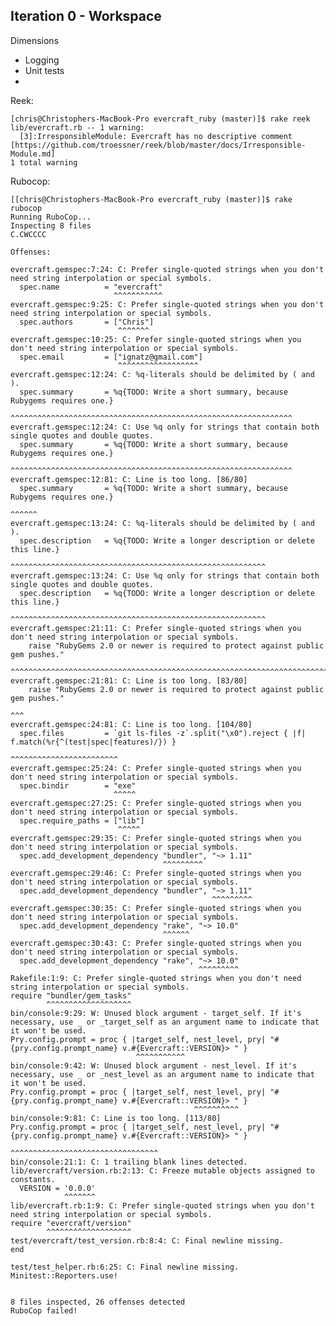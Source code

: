 ## Iteration 0 - Workspace

Dimensions

* Logging
* Unit tests
* 

Reek:

    [chris@Christophers-MacBook-Pro evercraft_ruby (master)]$ rake reek
    lib/evercraft.rb -- 1 warning:
      [3]:IrresponsibleModule: Evercraft has no descriptive comment [https://github.com/troessner/reek/blob/master/docs/Irresponsible-Module.md]
    1 total warning

Rubocop:

    [[chris@Christophers-MacBook-Pro evercraft_ruby (master)]$ rake rubocop
    Running RuboCop...
    Inspecting 8 files
    C.CWCCCC
    
    Offenses:
    
    evercraft.gemspec:7:24: C: Prefer single-quoted strings when you don't need string interpolation or special symbols.
      spec.name          = "evercraft"
                           ^^^^^^^^^^^
    evercraft.gemspec:9:25: C: Prefer single-quoted strings when you don't need string interpolation or special symbols.
      spec.authors       = ["Chris"]
                            ^^^^^^^
    evercraft.gemspec:10:25: C: Prefer single-quoted strings when you don't need string interpolation or special symbols.
      spec.email         = ["ignatz@gmail.com"]
                            ^^^^^^^^^^^^^^^^^^
    evercraft.gemspec:12:24: C: %q-literals should be delimited by ( and ).
      spec.summary       = %q{TODO: Write a short summary, because Rubygems requires one.}
                           ^^^^^^^^^^^^^^^^^^^^^^^^^^^^^^^^^^^^^^^^^^^^^^^^^^^^^^^^^^^^^^^
    evercraft.gemspec:12:24: C: Use %q only for strings that contain both single quotes and double quotes.
      spec.summary       = %q{TODO: Write a short summary, because Rubygems requires one.}
                           ^^^^^^^^^^^^^^^^^^^^^^^^^^^^^^^^^^^^^^^^^^^^^^^^^^^^^^^^^^^^^^^
    evercraft.gemspec:12:81: C: Line is too long. [86/80]
      spec.summary       = %q{TODO: Write a short summary, because Rubygems requires one.}
                                                                                    ^^^^^^
    evercraft.gemspec:13:24: C: %q-literals should be delimited by ( and ).
      spec.description   = %q{TODO: Write a longer description or delete this line.}
                           ^^^^^^^^^^^^^^^^^^^^^^^^^^^^^^^^^^^^^^^^^^^^^^^^^^^^^^^^^
    evercraft.gemspec:13:24: C: Use %q only for strings that contain both single quotes and double quotes.
      spec.description   = %q{TODO: Write a longer description or delete this line.}
                           ^^^^^^^^^^^^^^^^^^^^^^^^^^^^^^^^^^^^^^^^^^^^^^^^^^^^^^^^^
    evercraft.gemspec:21:11: C: Prefer single-quoted strings when you don't need string interpolation or special symbols.
        raise "RubyGems 2.0 or newer is required to protect against public gem pushes."
              ^^^^^^^^^^^^^^^^^^^^^^^^^^^^^^^^^^^^^^^^^^^^^^^^^^^^^^^^^^^^^^^^^^^^^^^^^
    evercraft.gemspec:21:81: C: Line is too long. [83/80]
        raise "RubyGems 2.0 or newer is required to protect against public gem pushes."
                                                                                    ^^^
    evercraft.gemspec:24:81: C: Line is too long. [104/80]
      spec.files         = `git ls-files -z`.split("\x0").reject { |f| f.match(%r{^(test|spec|features)/}) }
                                                                                    ^^^^^^^^^^^^^^^^^^^^^^^^
    evercraft.gemspec:25:24: C: Prefer single-quoted strings when you don't need string interpolation or special symbols.
      spec.bindir        = "exe"
                           ^^^^^
    evercraft.gemspec:27:25: C: Prefer single-quoted strings when you don't need string interpolation or special symbols.
      spec.require_paths = ["lib"]
                            ^^^^^
    evercraft.gemspec:29:35: C: Prefer single-quoted strings when you don't need string interpolation or special symbols.
      spec.add_development_dependency "bundler", "~> 1.11"
                                      ^^^^^^^^^
    evercraft.gemspec:29:46: C: Prefer single-quoted strings when you don't need string interpolation or special symbols.
      spec.add_development_dependency "bundler", "~> 1.11"
                                                 ^^^^^^^^^
    evercraft.gemspec:30:35: C: Prefer single-quoted strings when you don't need string interpolation or special symbols.
      spec.add_development_dependency "rake", "~> 10.0"
                                      ^^^^^^
    evercraft.gemspec:30:43: C: Prefer single-quoted strings when you don't need string interpolation or special symbols.
      spec.add_development_dependency "rake", "~> 10.0"
                                              ^^^^^^^^^
    Rakefile:1:9: C: Prefer single-quoted strings when you don't need string interpolation or special symbols.
    require "bundler/gem_tasks"
            ^^^^^^^^^^^^^^^^^^^
    bin/console:9:29: W: Unused block argument - target_self. If it's necessary, use _ or _target_self as an argument name to indicate that it won't be used.
    Pry.config.prompt = proc { |target_self, nest_level, pry| "#{pry.config.prompt_name} v.#{Evercraft::VERSION}> " }
                                ^^^^^^^^^^^
    bin/console:9:42: W: Unused block argument - nest_level. If it's necessary, use _ or _nest_level as an argument name to indicate that it won't be used.
    Pry.config.prompt = proc { |target_self, nest_level, pry| "#{pry.config.prompt_name} v.#{Evercraft::VERSION}> " }
                                             ^^^^^^^^^^
    bin/console:9:81: C: Line is too long. [113/80]
    Pry.config.prompt = proc { |target_self, nest_level, pry| "#{pry.config.prompt_name} v.#{Evercraft::VERSION}> " }
                                                                                    ^^^^^^^^^^^^^^^^^^^^^^^^^^^^^^^^^
    bin/console:21:1: C: 1 trailing blank lines detected.
    lib/evercraft/version.rb:2:13: C: Freeze mutable objects assigned to constants.
      VERSION = '0.0.0'
                ^^^^^^^
    lib/evercraft.rb:1:9: C: Prefer single-quoted strings when you don't need string interpolation or special symbols.
    require "evercraft/version"
            ^^^^^^^^^^^^^^^^^^^
    test/evercraft/test_version.rb:8:4: C: Final newline missing.
    end
       
    test/test_helper.rb:6:25: C: Final newline missing.
    Minitest::Reporters.use!
                            
    
    8 files inspected, 26 offenses detected
    RuboCop failed!
